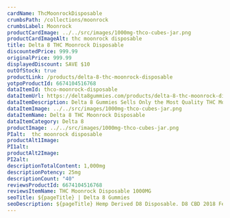 ```yaml
---
cardName: ThcMoonrockDisposable
crumbsPath: /collections/moonrock
crumbsLabel: Moonrock
productCardImage: ../../src/images/1000mg-thco-cubes-jar.png
productCardImageAlt: thc moonrock disposable
title: Delta 8 THC Moonrock Disposable
discountedPrice: 999.99
originalPrice: 999.99
displayedDiscount: SAVE $10
outOfStock: true
productLink: /products/delta-8-thc-moonrock-disposable
yotpoProductId: 6674104516768
dataItemId: thco-moonrock-disposable
dataItemUrl: https://delta8gummies.com/products/delta-8-thc-moonrock-dispostable
dataItemDescription: Delta 8 Gummies Sells Only the Most Quality THC Moonrock Disposable Fully Formulated from Hemp. These products are 2018 Federal Farm Bill Legal.
dataItemImage: ../../src/images/1000mg-thco-cubes-jar.png
dataItemName: Delta 8 THC Moonrock Disposable
dataItemCategory: Delta 8
productImage: ../../src/images/1000mg-thco-cubes-jar.png
PIalt:  thc moonrock disposable
productAlt1Image:
PI1alt: 
productAlt2Image: 
PI2alt: 
descriptionTotalContent: 1,000mg
descriptionPotency: 25mg
descriptionCount: "40"
reviewsProductId: 6674104516768
reviewsItemName: THC Moonrock Disposable 1000MG
seoTitle: ${pageTitle} | Delta 8 Gummies
seoDescription: ${pageTitle} Hemp Derived D8 Disposable. D8 CBD 2018 Fedral Farm Bill legal. Consume Delta 8 thc Responsibly. 
---
```

